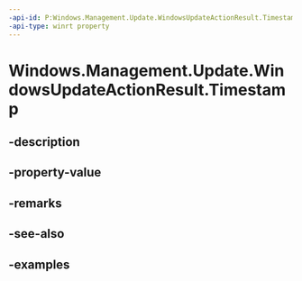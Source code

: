 ```yaml
---
-api-id: P:Windows.Management.Update.WindowsUpdateActionResult.Timestamp
-api-type: winrt property
---
```


# Windows.Management.Update.WindowsUpdateActionResult.Timestamp

<!--
public System.DateTimeOffset Timestamp { get; }
-->


## -description

## -property-value

## -remarks

## -see-also

## -examples


